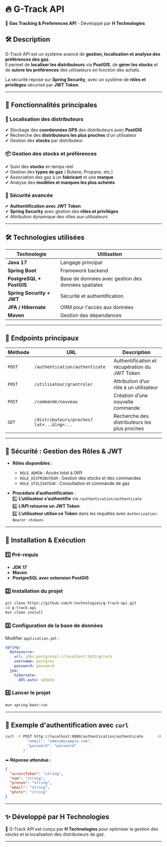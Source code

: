 # 🔥 G-Track API
📍 **Gas Tracking & Preferences API** - Développé par **H Technologies**

## 🛠️ Description
G-Track API est un système avancé de **gestion, localisation et analyse des préférences des gaz**.  
Il permet de **localiser les distributeurs** via **PostGIS**, de **gérer les stocks** et de **suivre les préférences** des utilisateurs en fonction des achats.

La sécurité repose sur **Spring Security**, avec un système de **rôles et privilèges** sécurisé par **JWT Token**.

---

## 🚀 **Fonctionnalités principales**

### 🔎 **Localisation des distributeurs**
✔ Stockage des **coordonnées GPS** des distributeurs avec **PostGIS**  
✔ Recherche des **distributeurs les plus proches** d’un utilisateur  
✔ Gestion des **stocks** par distributeur

### 📦 **Gestion des stocks et préférences**
✔ Suivi des **stocks** en temps réel  
✔ Gestion des **types de gaz** ( Butane, Propane, etc.)  
✔ Association des gaz à un **fabricant** et une **marque**  
✔ Analyse des **modèles et marques les plus achetés**

### 🔐 **Sécurité avancée**
✔ **Authentification avec JWT Token**  
✔ **Spring Security** avec gestion des **rôles et privilèges**  
✔ Attribution dynamique des rôles aux utilisateurs

---

## 🛠️ **Technologies utilisées**

| Technologie | Utilisation |
|-------------|------------|
| **Java 17** | Langage principal |
| **Spring Boot** | Framework backend |
| **PostgreSQL + PostGIS** | Base de données avec gestion des données spatiales |
| **Spring Security + JWT** | Sécurité et authentification |
| **JPA / Hibernate** | ORM pour l'accès aux données |
| **Maven** | Gestion des dépendances |

---

## 📡 **Endpoints principaux**

| Méthode | URL | Description |
|---------|-----|------------|
| `POST` | `/authentication/authenticate` | Authentification et récupération du JWT Token |
| `POST` | `/utilisateur/grantrole/` | Attribution d’un rôle à un utilisateur |
| `POST` | `/commande/nouveau` | Création d’une nouvelle commande |
| `GET`  | `/distributeurs/proches?lat=...&lng=...` | Recherche des distributeurs les plus proches |

---

## 🔐 **Sécurité : Gestion des Rôles & JWT**

- **Rôles disponibles** :
    - `ROLE_ADMIN` : Accès total à l’API
    - `ROLE_DISTRIBUTEUR` : Gestion des stocks et des commandes
    - `ROLE_UTILISATEUR` : Consultation et commande de gaz

- **Procédure d’authentification** :  
  1️⃣ **L’utilisateur s’authentifie** via `/authentication/authenticate`  
  2️⃣ **L’API retourne un JWT Token**  
  3️⃣ **L’utilisateur utilise ce Token** dans les requêtes avec `Authorization: Bearer <token>`

---

## 🔧 **Installation & Exécution**

### 1️⃣ **Pré-requis**
- **JDK 17**
- **Maven**
- **PostgreSQL avec extension PostGIS**

### 2️⃣ **Installation du projet**
```sh
git clone https://github.com/h-technologies/g-track-api.git
cd g-track-api
mvn clean install
```

### 3️⃣ **Configuration de la base de données**
Modifier `application.yml` :
```yaml
spring:
  datasource:
    url: jdbc:postgresql://localhost:5432/gtrack
    username: postgres
    password: password
  jpa:
    hibernate:
      ddl-auto: update
```

### 4️⃣ **Lancer le projet**
```sh
mvn spring-boot:run
```

---

## 📄 **Exemple d'authentification avec `curl`**
```sh
curl -X POST http://localhost:8080/authentication/authenticate      -H "Content-Type: application/json"      -d '{
          "email": "admin@example.com",
          "password": "password"
        }'
```
➡ **Réponse attendue :**
```json
{
  "accessToken": "string",
  "nom": "string",
  "prenom": "string",
  "email": "string",
  "photo": "string"
}
```

---

## ✨ **Développé par H Technologies**
🚀 G-Track API est conçu par **H Technologies** pour optimiser la gestion des stocks et la localisation des distributeurs de gaz.

---
